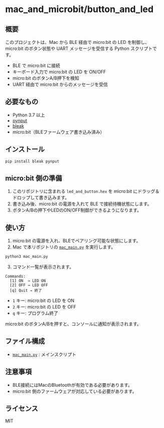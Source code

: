 # mac_and_microbit/button_and_led

## 概要

このプロジェクトは、Mac から BLE 経由で micro:bit の LED を制御し、micro:bit のボタン状態や UART メッセージを受信する Python スクリプトです。

- BLE で micro:bit に接続
- キーボード入力で micro:bit の LED を ON/OFF
- micro:bit のボタンA/B押下を検知
- UART 経由で micro:bit からのメッセージを受信

## 必要なもの

- Python 3.7 以上
- [pynput](https://pypi.org/project/pynput/)
- [bleak](https://pypi.org/project/bleak/)
- micro:bit（BLEファームウェア書き込み済み）

## インストール

```sh
pip install bleak pynput
```

## micro:bit 側の準備

1. このリポジトリに含まれる `led_and_button.hex` を micro:bit にドラッグ＆ドロップして書き込みます。
2. 書き込み後、micro:bit の電源を入れて BLE で接続待機状態にします。
3. ボタンA/Bの押下やLEDのON/OFF制御ができるようになります。

## 使い方

1. micro:bit の電源を入れ、BLEでペアリング可能な状態にします。
2. Mac で本リポジトリの [`mac_main.py`](mac_main.py) を実行します。

```sh
python3 mac_main.py
```

3. コマンド一覧が表示されます。

```
Commands:
  [1] ON  → LED ON
  [2] OFF → LED OFF
  [q] Quit → 終了
```

- `1` キー: micro:bit の LED を ON
- `2` キー: micro:bit の LED を OFF
- `q` キー: プログラム終了

micro:bit のボタンA/Bを押すと、コンソールに通知が表示されます。

## ファイル構成

- [`mac_main.py`](mac_main.py) : メインスクリプト

## 注意事項

- BLE接続にはMacのBluetoothが有効である必要があります。
- micro:bit 側のファームウェアが対応している必要があります。

## ライセンス

MIT
